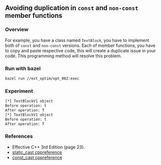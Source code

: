 ## Avoiding duplication in `const` and `non-const` member functions

### Overview
For example, you have a class named `TextBlock`, you have to implement both of `const` and `non-const` versions. Each of member functions, you have to copy and paste respective code, this will create a duplicate issue in your code. This programming method will resolve this problem.

### Run with bazel
```bash
bazel run //ext_optim/opt_002:exec
```

### Experiment
```bash
[*] TextBlockV1 object
Before operation: t
After operation: T
[*] TextBlockV1 object
Before operation: t
After operation: T
```

### References
- Effective C++ 3rd Edition (page 23).
- [static_cast cppreference](https://en.cppreference.com/w/cpp/language/static_cast)
- [const_cast cppreference](https://en.cppreference.com/w/cpp/language/const_cast)